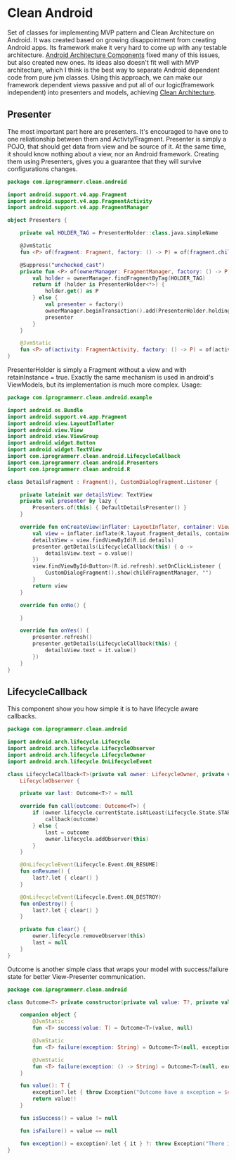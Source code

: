 # Clean Android
Set of classes for implementing MVP pattern and Clean Architecture on Android. It was created based on growing disappointment from creating Android apps. Its framework make it very hard to come up with any testable architecture. [Android Architecture Components](https://developer.android.com/topic/libraries/architecture) fixed many of this issues, but also created new ones. Its ideas also doesn't fit well with MVP architecture, which I think is the best way to separate Android dependent code from pure jvm classes. Using this approach, we can make our framework dependent views passive and put all of our logic(framework independent) into presenters and models, achieving [Clean Architecture](https://blog.cleancoder.com/uncle-bob/2012/08/13/the-clean-architecture.html).
## Presenter
The most important part here are presenters. It's encouraged to have one to one reliationship between them and Activty/Fragment. Presenter is simply a POJO, that should get data from view and be source of it. At the same time, it should know nothing about a view, nor an Android framework. Creating them using Presenters, gives you a guarantee that they will survive configurations changes.
```kotlin
package com.iprogrammerr.clean.android

import android.support.v4.app.Fragment
import android.support.v4.app.FragmentActivity
import android.support.v4.app.FragmentManager

object Presenters {

    private val HOLDER_TAG = PresenterHolder::class.java.simpleName

    @JvmStatic
    fun <P> of(fragment: Fragment, factory: () -> P) = of(fragment.childFragmentManager, factory)

    @Suppress("unchecked_cast")
    private fun <P> of(ownerManager: FragmentManager, factory: () -> P): P {
        val holder = ownerManager.findFragmentByTag(HOLDER_TAG)
        return if (holder is PresenterHolder<*>) {
            holder.get() as P
        } else {
            val presenter = factory()
            ownerManager.beginTransaction().add(PresenterHolder.holding(presenter), HOLDER_TAG).commit()
            presenter
        }
    }

    @JvmStatic
    fun <P> of(activity: FragmentActivity, factory: () -> P) = of(activity.supportFragmentManager, factory)
}
```
PresenterHolder is simply a Fragment without a view and with retainInstance = true. Exactly the same mechanism is used in android's ViewModels, but its implementation is much more complex. Usage:
```kotlin
package com.iprogrammerr.clean.android.example

import android.os.Bundle
import android.support.v4.app.Fragment
import android.view.LayoutInflater
import android.view.View
import android.view.ViewGroup
import android.widget.Button
import android.widget.TextView
import com.iprogrammerr.clean.android.LifecycleCallback
import com.iprogrammerr.clean.android.Presenters
import com.iprogrammerr.clean.android.R

class DetailsFragment : Fragment(), CustomDialogFragment.Listener {

    private lateinit var detailsView: TextView
    private val presenter by lazy {
        Presenters.of(this) { DefaultDetailsPresenter() }
    }

    override fun onCreateView(inflater: LayoutInflater, container: ViewGroup?, savedInstanceState: Bundle?): View? {
        val view = inflater.inflate(R.layout.fragment_details, container, false)
        detailsView = view.findViewById(R.id.details)
        presenter.getDetails(LifecycleCallback(this) { o ->
            detailsView.text = o.value()
        })
        view.findViewById<Button>(R.id.refresh).setOnClickListener {
            CustomDialogFragment().show(childFragmentManager, "")
        }
        return view
    }

    override fun onNo() {

    }

    override fun onYes() {
        presenter.refresh()
        presenter.getDetails(LifecycleCallback(this) {
            detailsView.text = it.value()
        })
    }
}
```

## LifecycleCallback
This component show you how simple it is to have lifecycle aware callbacks.
```kotlin
package com.iprogrammerr.clean.android

import android.arch.lifecycle.Lifecycle
import android.arch.lifecycle.LifecycleObserver
import android.arch.lifecycle.LifecycleOwner
import android.arch.lifecycle.OnLifecycleEvent

class LifecycleCallback<T>(private val owner: LifecycleOwner, private val callback: (Outcome<T>) -> Unit) : Callback<T>,
    LifecycleObserver {

    private var last: Outcome<T>? = null

    override fun call(outcome: Outcome<T>) {
        if (owner.lifecycle.currentState.isAtLeast(Lifecycle.State.STARTED)) {
            callback(outcome)
        } else {
            last = outcome
            owner.lifecycle.addObserver(this)
        }
    }

    @OnLifecycleEvent(Lifecycle.Event.ON_RESUME)
    fun onResume() {
        last?.let { clear() }
    }

    @OnLifecycleEvent(Lifecycle.Event.ON_DESTROY)
    fun onDestroy() {
        last?.let { clear() }
    }

    private fun clear() {
        owner.lifecycle.removeObserver(this)
        last = null
    }
}
```
Outcome is another simple class that wraps your model with success/failure state for better View-Presenter communication.
```kotlin
package com.iprogrammerr.clean.android

class Outcome<T> private constructor(private val value: T?, private val exception: String?) {

    companion object {
        @JvmStatic
        fun <T> success(value: T) = Outcome<T>(value, null)

        @JvmStatic
        fun <T> failure(exception: String) = Outcome<T>(null, exception)

        @JvmStatic
        fun <T> failure(exception: () -> String) = Outcome<T>(null, exception())
    }

    fun value(): T {
        exception?.let { throw Exception("Outcome have a exception = $exception") }
        return value!!
    }

    fun isSuccess() = value != null

    fun isFailure() = value == null

    fun exception() = exception?.let { it } ?: throw Exception("There is no exception, result has a value: $value")
}
```